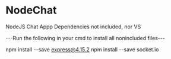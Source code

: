 # NodeChat
NodeJS Chat Appp
 Dependencies not included, nor VS
 
---Run the following in your cmd to install all nonincluded files---

npm install --save express@4.15.2
npm install --save socket.io
